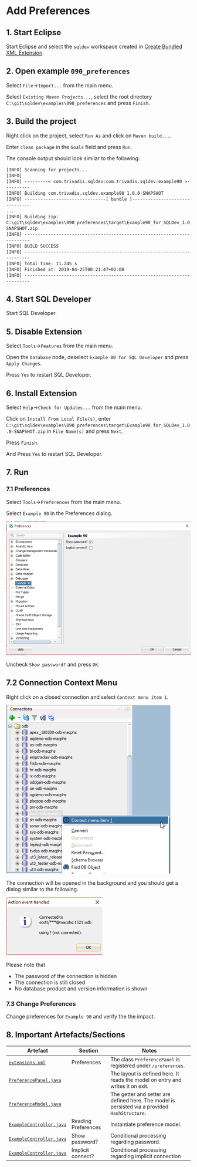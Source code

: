 # Add Preferences

## 1. Start Eclipse

Start Eclipse and select the `sqldev` workspace created in [Create Bundled XML Extension](https://github.com/PhilippSalvisberg/sqldev/tree/master/workshop/050_create_bundled_xml_extension).

## 2. Open example `090_preferences`

Select `File`->`Import...` from the main menu.

Select `Existing Maven Projects...`, select the root directory `C:\git\sqldev\examples\090_preferences` and press `Finish`.

## 3. Build the project

Right click on the project, select `Run As` and click on `Maven build...`.

Enter `clean package` in the `Goals` field and press `Run`.

The console output should look similar to the following:

```text
[INFO] Scanning for projects...
[INFO] 
[INFO] ---------< com.trivadis.sqldev:com.trivadis.sqldev.example90 >----------
[INFO] Building com.trivadis.sqldev.example90 1.0.0-SNAPSHOT
[INFO] -------------------------------[ bundle ]-------------------------------
...
[INFO] Building zip: C:\git\sqldev\examples\090_preferences\target\Example90_for_SQLDev_1.0.0-SNAPSHOT.zip
[INFO] ------------------------------------------------------------------------
[INFO] BUILD SUCCESS
[INFO] ------------------------------------------------------------------------
[INFO] Total time: 11.245 s
[INFO] Finished at: 2019-04-25T00:21:47+02:00
[INFO] ------------------------------------------------------------------------
```

## 4. Start SQL Developer

Start SQL Developer.

## 5. Disable Extension

Select `Tools`->`Features` from the main menu.

Open the `Database` node, deselect `Example 80 for SQL Developer` and press `Apply Changes`.

Press `Yes` to restart SQL Developer.

## 6. Install Extension

Select `Help`->`Check for Updates...` from the main menu.

Click on `Install From Local File(s)`, enter `C:\git\sqldev\examples\090_preferences\target\Example90_for_SQLDev_1.0.0-SNAPSHOT.zip` in `File Name(s)` and press `Next`.

Press `Finish`.

And Press `Yes` to restart SQL Developer.

## 7. Run

### 7.1 Preferences

Select `Tools`->`Preferences` from the main menu.

Select `Example 90` in the Preferences dialog.

![Preferences](./images/preferences.png)

Uncheck `Show password?` and press `OK`.

## 7.2 Connection Context Menu

Right click on a closed connection and select `Context menu item 1`.

![Connection Context Menu Item](./images/connection_context_menu_item.png)

The connection will be opened in the background and you should get a dialog similar to the following.

![Action event handled](./images/connection_action_event_handled.png)

Please note that 

- The password of the connection is hidden
- The connection is still closed
- No database product and version information is shown

### 7.3 Change Preferences

Change preferences for `Example 90` and verify the the impact.

## 8. Important Artefacts/Sections

| Artefact | Section | Notes |
| -------- | ------- | ----- |
| [`extensions.xml`](https://github.com/PhilippSalvisberg/sqldev/blob/master/examples/090_preferences/extension.xml#L70-L75) | Preferences | The class `PreferencePanel` is registered under `/preferences`. |
| [`PreferencePanel.java`](https://github.com/PhilippSalvisberg/sqldev/blob/master/examples/090_preferences/src/main/java/com/trivadis/sqldev/example90/PreferencePanel.java#L20-L28) |  | The layout is defined here. It reads the model on entry and writes it on exit. |
| [`PreferenceModel.java`](https://github.com/PhilippSalvisberg/sqldev/blob/master/examples/090_preferences/src/main/java/com/trivadis/sqldev/example90/PreferenceModel.java#L21-L35) |  | The getter and setter are defined here. The model is persisted via a provided `HashStructure`. |
| [`ExampleController.java`](https://github.com/PhilippSalvisberg/sqldev/blob/master/examples/090_preferences/src/main/java/com/trivadis/sqldev/example90/ExampleController.java#L50) | Reading Preferences | Instantiate preference model. |
| [`ExampleController.java`](https://github.com/PhilippSalvisberg/sqldev/blob/master/examples/090_preferences/src/main/java/com/trivadis/sqldev/example90/ExampleController.java#L59-L63) | Show password? | Conditional processing regarding password. |
| [`ExampleController.java`](https://github.com/PhilippSalvisberg/sqldev/blob/master/examples/090_preferences/src/main/java/com/trivadis/sqldev/example90/ExampleController.java#L65-L72) | Implicit connect? | Conditional processing regarding implicit connection |
